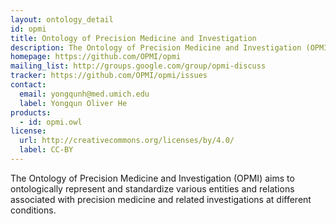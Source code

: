 ```yaml
---
layout: ontology_detail
id: opmi
title: Ontology of Precision Medicine and Investigation
description: The Ontology of Precision Medicine and Investigation (OPMI) aims to ontologically represent and standardize various entities and relations associated with precision medicine and related investigations at different conditions.
homepage: https://github.com/OPMI/opmi 
mailing_list: http://groups.google.com/group/opmi-discuss
tracker: https://github.com/OPMI/opmi/issues 
contact:
  email: yongqunh@med.umich.edu
  label: Yongqun Oliver He
products:
  - id: opmi.owl
license:
  url: http://creativecommons.org/licenses/by/4.0/
  label: CC-BY
---
```


The Ontology of Precision Medicine and Investigation (OPMI) aims to ontologically represent and standardize various entities and relations associated with precision medicine and related investigations at different conditions.
